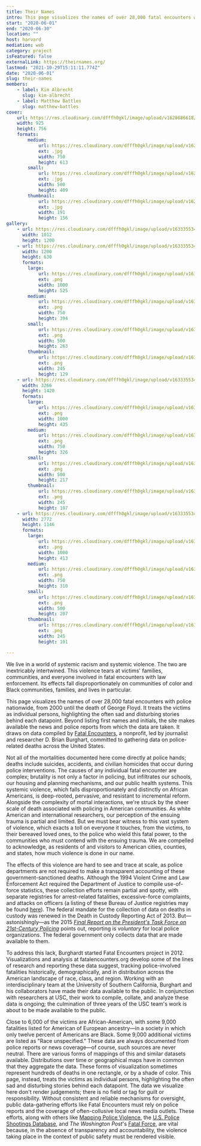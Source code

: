 ```yaml
---
title: Their Names
intro: This page visualizes the names of over 28,000 fatal encounters with police nationwide, from 2000 until the death of George Floyd. It treats the victims as individual persons, highlighting the often sad and disturbing stories behind each datapoint. Beyond listing first names and initials, the site makes available the news and police reports from which the data are taken. It draws on data compiled by Fatal Encounters, a nonprofit, led by journalist and researcher D. Brian Burghart, committed to gathering data on police-related deaths across the United States.
start: "2020-06-01"
end: "2020-06-30"
location: ""
host: harvard
mediation: web
category: project
isFeatured: false
externalLink: https://theirnames.org/
lastmod: "2021-10-29T15:11:11.774Z"
date: "2020-06-01"
slug: their-names
members:
    - label: Kim Albrecht
      slug: kim-albrecht
    - label: Matthew Battles
      slug: matthew-battles
cover:
    url: https://res.cloudinary.com/dfffh0gkl/image/upload/v1628686618/their_names_fcc869a829.jpg
    width: 925
    height: 756
    formats:
        medium:
            url: https://res.cloudinary.com/dfffh0gkl/image/upload/v1628686619/medium_their_names_fcc869a829.jpg
            ext: .jpg
            width: 750
            height: 613
        small:
            url: https://res.cloudinary.com/dfffh0gkl/image/upload/v1628686619/small_their_names_fcc869a829.jpg
            ext: .jpg
            width: 500
            height: 409
        thumbnail:
            url: https://res.cloudinary.com/dfffh0gkl/image/upload/v1628686618/thumbnail_their_names_fcc869a829.jpg
            ext: .jpg
            width: 191
            height: 156
gallery:
    - url: https://res.cloudinary.com/dfffh0gkl/image/upload/v1633355345/Their_Names_Police_Violence_Visualization_Kim_Albrecht_Animation_458c013b8d.gif
      width: 1012
      height: 1200
    - url: https://res.cloudinary.com/dfffh0gkl/image/upload/v1633355345/Their_Names_Police_Violence_Visualization_Kim_Albrecht_min_aae3bbeea5.png
      width: 1200
      height: 630
      formats:
        large:
            url: https://res.cloudinary.com/dfffh0gkl/image/upload/v1633355346/large_Their_Names_Police_Violence_Visualization_Kim_Albrecht_min_aae3bbeea5.png
            ext: .png
            width: 1000
            height: 525
        medium:
            url: https://res.cloudinary.com/dfffh0gkl/image/upload/v1633355346/medium_Their_Names_Police_Violence_Visualization_Kim_Albrecht_min_aae3bbeea5.png
            ext: .png
            width: 750
            height: 394
        small:
            url: https://res.cloudinary.com/dfffh0gkl/image/upload/v1633355347/small_Their_Names_Police_Violence_Visualization_Kim_Albrecht_min_aae3bbeea5.png
            ext: .png
            width: 500
            height: 263
        thumbnail:
            url: https://res.cloudinary.com/dfffh0gkl/image/upload/v1633355345/thumbnail_Their_Names_Police_Violence_Visualization_Kim_Albrecht_min_aae3bbeea5.png
            ext: .png
            width: 245
            height: 129
    - url: https://res.cloudinary.com/dfffh0gkl/image/upload/v1633355344/Their_Names_Police_Violence_Visualization_Kim_Albrecht_Abstract_dfc62d561b.png
      width: 3266
      height: 1420
      formats:
        large:
            url: https://res.cloudinary.com/dfffh0gkl/image/upload/v1633355346/large_Their_Names_Police_Violence_Visualization_Kim_Albrecht_Abstract_dfc62d561b.png
            ext: .png
            width: 1000
            height: 435
        medium:
            url: https://res.cloudinary.com/dfffh0gkl/image/upload/v1633355346/medium_Their_Names_Police_Violence_Visualization_Kim_Albrecht_Abstract_dfc62d561b.png
            ext: .png
            width: 750
            height: 326
        small:
            url: https://res.cloudinary.com/dfffh0gkl/image/upload/v1633355347/small_Their_Names_Police_Violence_Visualization_Kim_Albrecht_Abstract_dfc62d561b.png
            ext: .png
            width: 500
            height: 217
        thumbnail:
            url: https://res.cloudinary.com/dfffh0gkl/image/upload/v1633355345/thumbnail_Their_Names_Police_Violence_Visualization_Kim_Albrecht_Abstract_dfc62d561b.png
            ext: .png
            width: 245
            height: 107
    - url: https://res.cloudinary.com/dfffh0gkl/image/upload/v1633355345/Their_Names_Police_Violence_Visualization_Kim_Albrecht_9e1e469469.png
      width: 2772
      height: 1146
      formats:
        large:
            url: https://res.cloudinary.com/dfffh0gkl/image/upload/v1633355347/large_Their_Names_Police_Violence_Visualization_Kim_Albrecht_9e1e469469.png
            ext: .png
            width: 1000
            height: 413
        medium:
            url: https://res.cloudinary.com/dfffh0gkl/image/upload/v1633355348/medium_Their_Names_Police_Violence_Visualization_Kim_Albrecht_9e1e469469.png
            ext: .png
            width: 750
            height: 310
        small:
            url: https://res.cloudinary.com/dfffh0gkl/image/upload/v1633355348/small_Their_Names_Police_Violence_Visualization_Kim_Albrecht_9e1e469469.png
            ext: .png
            width: 500
            height: 207
        thumbnail:
            url: https://res.cloudinary.com/dfffh0gkl/image/upload/v1633355346/thumbnail_Their_Names_Police_Violence_Visualization_Kim_Albrecht_9e1e469469.png
            ext: .png
            width: 245
            height: 101

---
```

We live in a world of systemic racism and systemic violence. The two are inextricably intertwined. This violence tears at victims' families, communities, and everyone involved in fatal encounters with law enforcement. Its effects fall disproportionately on communities of color and Black communities, families, and lives in particular. 

This page visualizes the names of over 28,000 fatal encounters with police nationwide, from 2000 until the death of George Floyd. It treats the victims as individual persons, highlighting the often sad and disturbing stories behind each datapoint. Beyond listing first names and initials, the site makes available the news and police reports from which the data are taken. It draws on data compiled by [Fatal Encounters](https://fatalencounters.org/), a nonprofit, led by journalist and researcher D. Brian Burghart, committed to gathering data on police-related deaths across the United States.

Not all of the mortalities documented here come directly at police hands; deaths include suicides, accidents, and civilian homicides that occur during police interventions. The causes of any individual fatal encounter are complex; brutality is not only a factor in policing, but infiltrates our schools, our housing and planning mechanisms, and our public health systems. This systemic violence, which falls disproportionately and distinctly on African Americans, is deep-rooted, pervasive, and resistant to incremental reform.
Alongside the complexity of mortal interactions, we're struck by the sheer scale of death associated with policing in American communities. As white American and international researchers, our perception of the ensuing trauma is partial and limited. But we must bear witness to this vast system of violence, which exacts a toll on everyone it touches, from the victims, to their bereaved loved ones, to the police who wield this fatal power, to the communities who must contend with the ensuing trauma. We are compelled to acknowledge, as residents of and visitors to American cities, counties, and states, how much violence is done in our name.

The effects of this violence are hard to see and trace at scale, as police departments are not required to make a transparent accounting of these government-sanctioned deaths. Although the 1994 Violent Crime and Law Enforcement Act required the Department of Justice to compile use-of-force statistics, these collection efforts remain partial and spotty, with separate registries for arrest-related fatalities, excessive-force complaints, and attacks on officers (a listing of these Bureau of Justice registries may be found [here](https://www.bjs.gov/index.cfm?ty=tp&tid=84)). The federal mandate for the collection of data on deaths in custody was renewed in the Death in Custody Reporting Act of 2013. But—astonishingly—as the 2015 *[Final Report on the President's Task Force on 21st-Century Policing](https://cops.usdoj.gov/pdf/taskforce/TaskForce_FinalReport.pdf)* points out, reporting is *voluntary* for local police organizations. The federal government only collects data that are made available to them. 

To address this lack, Burghardt started Fatal Encounters project in 2012. Visualizations and analysis at fatalencounters.org develop some of the lines of research and reporting these data suggest, tracking police-involved fatalities historically, demographically, and in distribution across the American landscape of race, class, and region. Working with an interdisciplinary team at the University of Southern California, Burghart and his collaborators have made their data available to the public. In conjunction with researchers at USC, their work to compile, collate, and analyze these data is ongoing; the culmination of three years of the USC team's work is about to be made available to the public.

Close to 6,000 of the victims are African-American, with some 9,000 fatalities listed for American of European ancestry—in a society in which only twelve percent of Americans are Black. Some 9,000 additional victims are listed as "Race unspecified." These data are always documented from police reports or news coverage—of course, such sources are never neutral.
There are various forms of mappings of this and similar datasets available. Distributions over time or geographical maps have in common that they aggregate the data. These forms of visualization sometimes represent hundreds of deaths in one rectangle, or by a shade of color. This page, instead, treats the victims as individual persons, highlighting the often sad and disturbing stories behind each datapoint.
The data we visualize here don't render judgements; there is no field or tag for guilt or responsibility. Without consistent and reliable mechanisms for oversight, public data-gathering efforts like Fatal Encounters must rely on police reports and the coverage of often-collusive local news media outlets. These efforts, along with others like [Mapping Police Violence](https://mappingpoliceviolence.org/), the [U.S. Police Shootings Database](https://docs.google.com/spreadsheets/d/1cEGQ3eAFKpFBVq1k2mZIy5mBPxC6nBTJHzuSWtZQSVw/edit#gid=1144428085), and *The Washington Post*'s [Fatal Force](https://www.washingtonpost.com/graphics/investigations/police-shootings-database/), are vital because, in the absence of transparency and accountability, the violence taking place in the context of public safety must be rendered visible.
